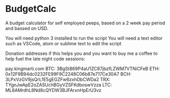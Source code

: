 # BudgetCalc
A budget calculator for self employed peeps, based on a 2 week pay period and bassed on USD. 

You will need python 3 installed to run the script
You will need a text editor such as VSCode, atom or sublime text to edit the script

Donation addresses if this helps you and you want to buy me a coffee to help fuel the late night code sessions: 

pay.kingmarti.com
BTC: 3BgSt869P4aU1ZC87jbzfLZWM7VTNiCFeB
ETH: 0x12F9B94dc0232FE99F9C2248C06b87e717Ce30A7
BCH: 3LPxVzGV9jsQrL1E5gEGZFw6zxhDbCWDa2
TRX: TYgnJwApE2oZASUchBGyVZSFKdboswVzza
LTC: ML8AMrdhL8Nd8cQYDW3BJFArxnHpErU3vz


